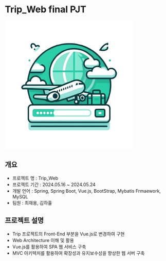 # Trip_Web final PJT

<img src="./img/logo.jpg" width="400" height="400">

## 개요

- 프로젝트 명 : Trip_Web
- 프로젝트 기간 : 2024.05.16 ~ 2024.05.24
- 개발 언어 : Spring, Spring Boot, Vue.js, BootStrap, Mybatis Frmaework, MySQL
- 팀원 : 최재용, 김하휼

## 프로젝트 설명

- Trip 프로젝트의 Front-End 부분을 Vue.js로 변경하여 구현
- Web Architecture 이해 및 활용
- Vue.js를 활용하여 SPA 웹 서비스 구축
- MVC 아키텍처를 활용하여 확장성과 유지보수성을 향상한 웹 서버 구축
